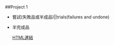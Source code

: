 ﻿##Project 1

- 嘗試(失敗品或半成品)||trials(failures and undone)
 
- 半完成品

  [HTML連結](https://perilium.github.io/NTU-CSX4001/Week_6%267%268/Project_1/GamingRankAnlyze.html)
